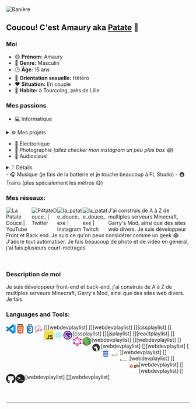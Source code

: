 <img align="center" alt="Banière" width="400px" src="https://cdn.discordapp.com/attachments/411048036928585729/901530918005637161/tumblr_pqj99kdZpz1woet32o1_640.gif" />

## Coucou! C'est Amaury aka [Patate](https://m.youtube.com/c/LaPatateDouce) 👋

### Moi

- 😊 **Prénom:** Amaury
- 👨 **Genre:** Masculin
- 🕑 **Âge:** 15 ans
- 🤩 **Orientation sexuelle:** Hétéro
- ❤ **Situation:** En couple 
- 📍 **Habite:** à Tourcoing, près de Lille

### Mes passions

- 💻 Informatique
<details>
  <summary>⚙ Mes projets</summary>

  - Pub'bot (Bot Discord filtrant les lien publicitaires avec autorisations de nombre de lien par utilisateur).
  - Twiscord (Bot Discord permettant d'envoyer des messages sur Twitter depuis Discord, ou d'afficher les dernières mentions / permettant de signaler un incident de trafic).
  - Lille Réseau (Site web d'info trafic Lilloise sur les transports de la MEL / est relié a Twiscord)
  
</details>

- 🚨 Electronique
- 📸 Photographie *(allez checker mon instagram un peu plus bas 😅)*
- 🎥 Audiovisuel
<details>
  <summary>❔ Détails</summary>

  - Je suis monteur vidéo gratuit/payant et réalisateur indépendant
  - Plusieurs projets à mon actif dont 4 en cours
  - Je fais tout type de montage (AMV, vlog, animation, court-métrages, gaming)
  
</details>
- 🎧 Musique (je fais de la batterie et je touche beaucoup à FL Studio)
- 🚇 Trains (plus spécialement les métros 😋)

### Mes réseaux:

[<img align="left" alt="La Patate Douce | YouTube" width="70px" src="https://cdn-icons-png.flaticon.com/512/174/174883.png" />](https://m.youtube.com/c/LaPatateDouce)
[<img align="left" alt="P4tateDouce_ | Twitter" width="70px" src="https://cdn-icons.flaticon.com/png/512/3938/premium/3938028.png?token=exp=1635080569~hmac=445b8f8e90912447f1a7298e3d627a09" />](https://twitter.com/P4tateDouce_)
[<img align="left" alt="la_patate_douce_exe | Instagram" width="70px" src="https://cdn-icons-png.flaticon.com/512/2111/2111463.png" />](https://www.instagram.com/la_patate_douce_exe/)
[<img align="left" alt="la_patate_douce_exe | Twitch" width="70px" src="https://cdn-icons.flaticon.com/png/512/3291/premium/3291659.png?token=exp=1635081222~hmac=d0067b98a8d0897da3cf3d22a118a35f" />](https://www.twitch.tv/la_patate_douce_exe)

J'ai construis de A à Z de multiples serveurs Minecraft, Garry's Mod, ainsi que des sites web divers.
Je suis développeur Front et Back end.
Je suis ce qu'on peux considérer comme un geek 😂
J'adore tout automatiser.
Je fais beaucoup de photo et de vidéo en général, j'ai fais plusieurs court-métrages

<br />

### Description de moi
Je suis développeur front-end et back-end, j'ai construis de A à Z de multiples serveurs Minecraft, Garry's Mod, ainsi que des sites web divers.
Je fais

### Languages and Tools:

[<img align="left" alt="Visual Studio Code" width="26px" src="https://raw.githubusercontent.com/github/explore/80688e429a7d4ef2fca1e82350fe8e3517d3494d/topics/visual-studio-code/visual-studio-code.png" />][webdevplaylist]
[<img align="left" alt="HTML5" width="26px" src="https://raw.githubusercontent.com/github/explore/80688e429a7d4ef2fca1e82350fe8e3517d3494d/topics/html/html.png" />][webdevplaylist]
[<img align="left" alt="CSS3" width="26px" src="https://raw.githubusercontent.com/github/explore/80688e429a7d4ef2fca1e82350fe8e3517d3494d/topics/css/css.png" />][cssplaylist]
[<img align="left" alt="Sass" width="26px" src="https://raw.githubusercontent.com/github/explore/80688e429a7d4ef2fca1e82350fe8e3517d3494d/topics/sass/sass.png" />][cssplaylist]
[<img align="left" alt="JavaScript" width="26px" src="https://raw.githubusercontent.com/github/explore/80688e429a7d4ef2fca1e82350fe8e3517d3494d/topics/javascript/javascript.png" />][jsplaylist]
[<img align="left" alt="React" width="26px" src="https://raw.githubusercontent.com/github/explore/80688e429a7d4ef2fca1e82350fe8e3517d3494d/topics/react/react.png" />][reactplaylist]
[<img align="left" alt="Gatsby" width="26px" src="https://raw.githubusercontent.com/github/explore/e94815998e4e0713912fed477a1f346ec04c3da2/topics/gatsby/gatsby.png" />][webdevplaylist]
[<img align="left" alt="GraphQL" width="26px" src="https://raw.githubusercontent.com/github/explore/80688e429a7d4ef2fca1e82350fe8e3517d3494d/topics/graphql/graphql.png" />][webdevplaylist]
[<img align="left" alt="Node.js" width="26px" src="https://raw.githubusercontent.com/github/explore/80688e429a7d4ef2fca1e82350fe8e3517d3494d/topics/nodejs/nodejs.png" />][webdevplaylist]
[<img align="left" alt="Deno" width="26px" src="https://raw.githubusercontent.com/github/explore/361e2821e2dea67711cde99c9c40ed357061cf27/topics/deno/deno.png" />][webdevplaylist]
[<img align="left" alt="SQL" width="26px" src="https://raw.githubusercontent.com/github/explore/80688e429a7d4ef2fca1e82350fe8e3517d3494d/topics/sql/sql.png" />][webdevplaylist]
[<img align="left" alt="MySQL" width="26px" src="https://raw.githubusercontent.com/github/explore/80688e429a7d4ef2fca1e82350fe8e3517d3494d/topics/mysql/mysql.png" />][webdevplaylist]
[<img align="left" alt="MongoDB" width="26px" src="https://raw.githubusercontent.com/github/explore/80688e429a7d4ef2fca1e82350fe8e3517d3494d/topics/mongodb/mongodb.png" />][webdevplaylist]
[<img align="left" alt="Git" width="26px" src="https://raw.githubusercontent.com/github/explore/80688e429a7d4ef2fca1e82350fe8e3517d3494d/topics/git/git.png" />][webdevplaylist]
[<img align="left" alt="GitHub" width="26px" src="https://raw.githubusercontent.com/github/explore/78df643247d429f6cc873026c0622819ad797942/topics/github/github.png" />][webdevplaylist]
[<img align="left" alt="Terminal" width="26px" src="https://raw.githubusercontent.com/github/explore/80688e429a7d4ef2fca1e82350fe8e3517d3494d/topics/terminal/terminal.png" />][webdevplaylist]

<br />
<br />

---
